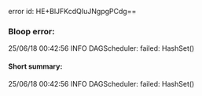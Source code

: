 error id: HE+BlJFKcdQIuJNgpgPCdg==
### Bloop error:

25/06/18 00:42:56 INFO DAGScheduler: failed: HashSet()
#### Short summary: 

25/06/18 00:42:56 INFO DAGScheduler: failed: HashSet()